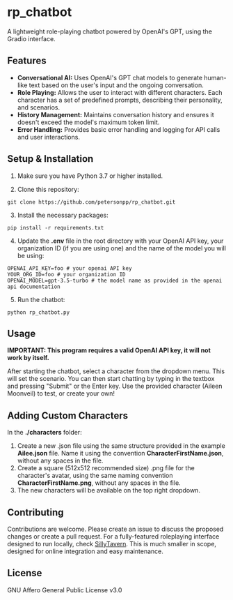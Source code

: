 # rp_chatbot

A lightweight role-playing chatbot powered by OpenAI's GPT, using the Gradio interface.

## Features

* **Conversational AI:** Uses OpenAI's GPT chat models to generate human-like text based on the user's input and the ongoing conversation.
* **Role Playing:** Allows the user to interact with different characters. Each character has a set of predefined prompts, describing their personality, and scenarios.
* **History Management:** Maintains conversation history and ensures it doesn't exceed the model's maximum token limit.
* **Error Handling:** Provides basic error handling and logging for API calls and user interactions.

## Setup & Installation

1. Make sure you have Python 3.7 or higher installed.

2. Clone this repository:

```
git clone https://github.com/petersonpp/rp_chatbot.git
```

3. Install the necessary packages:

```
pip install -r requirements.txt
```

4. Update the **.env** file in the root directory with your OpenAI API key, your organization ID (if you are using one) and the name of the model you will be using:

```
OPENAI_API_KEY=foo # your openai API key
YOUR_ORG_ID=foo # your organization ID
OPENAI_MODEL=gpt-3.5-turbo # the model name as provided in the openai api documentation
```

5. Run the chatbot:

```
python rp_chatbot.py
```

## Usage
**IMPORTANT: This program requires a valid OpenAI API key, it will not work by itself.**

After starting the chatbot, select a character from the dropdown menu. This will set the scenario.
You can then start chatting by typing in the textbox and pressing "Submit" or the Enter key. 
Use the provided character (Aileen Moonveil) to test, or create your own!

## Adding Custom Characters
In the **./characters** folder:

1. Create a new .json file using the same structure provided in the example **Ailee.json** file. Name it using the convention **CharacterFirstName.json**, without any spaces in the file.
2. Create a square (512x512 recommended size) .png file for the character's avatar, using the same naming convention **CharacterFirstName.png**, without any spaces in the file.
3. The new characters will be available on the top right dropdown.

## Contributing
Contributions are welcome. Please create an issue to discuss the proposed changes or create a pull request.
For a fully-featured roleplaying interface designed to run locally, check [SillyTavern](https://github.com/SillyTavern/SillyTavern). This is much smaller in scope, designed for online integration and easy maintenance.

## License
GNU Affero General Public License v3.0

